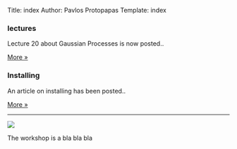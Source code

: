 Title: index
Author: Pavlos Protopapas
Template: index


<div class="row">
    <div class="col-lg-6">
      <h3>lectures</h3>
      <p class="text-success">Lecture 20 about Gaussian Processes is now posted..</p>
      <p><a class="btn btn-default" href="/" role="button">More &raquo;</a></p>
    </div><!-- /.col-lg-4 -->
    <div class="col-lg-6">
      <h3>Installing</h3>
      <p>An article on installing has been posted..</p>
      <p><a class="btn btn-default" href="{filename}/posts/installpython.md" role="button">More &raquo;</a></p>
    </div><!-- /.col-lg-4 -->
</div>

<hr/>
<div class="row">
    <div class="col-lg-12">
      <img class="img-responsive" src="http://imgs.xkcd.com/comics/headlines.png">
      <br/>
     <p> The workshop is a bla bla bla</p>
    </div>
</div>
